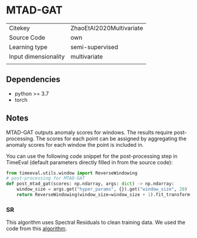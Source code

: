 # MTAD-GAT

|||
| :--- | :--- |
| Citekey | ZhaoEtAl2020Multivariate |
| Source Code | own |
| Learning type | semi-supervised |
| Input dimensionality | multivariate |
|||

## Dependencies

- python >= 3.7
- torch

## Notes

MTAD-GAT outputs anomaly scores for windows.
The results require post-processing.
The scores for each point can be assigned by aggregating the anomaly scores for each window the point is included in.

You can use the following code snippet for the post-processing step in TimeEval (default parameters directly filled in from the source code):

<!--BEGIN:timeeval-post-->
```python
from timeeval.utils.window import ReverseWindowing
# post-processing for MTAD-GAT
def post_mtad_gat(scores: np.ndarray, args: dict) -> np.ndarray:
    window_size = args.get("hyper_params", {}).get("window_size", 20)
    return ReverseWindowing(window_size=window_size + 1).fit_transform(scores)
```
<!--END:timeeval-post-->

### SR

This algorithm uses Spectral Residuals to clean training data.
We used the code from this [algorithm](../sr).
